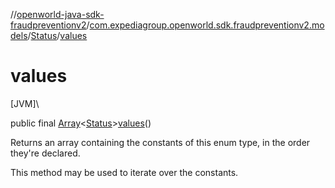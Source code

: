 //[openworld-java-sdk-fraudpreventionv2](../../../index.md)/[com.expediagroup.openworld.sdk.fraudpreventionv2.models](../index.md)/[Status](index.md)/[values](values.md)

# values

[JVM]\

public final [Array](https://kotlinlang.org/api/latest/jvm/stdlib/kotlin/-array/index.html)&lt;[Status](index.md)&gt;[values](values.md)()

Returns an array containing the constants of this enum type, in the order they're declared.

This method may be used to iterate over the constants.

